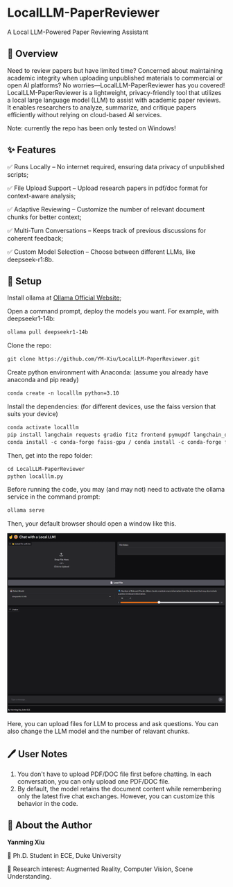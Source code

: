 # LocalLLM-PaperReviewer

A Local LLM-Powered Paper Reviewing Assistant

## 📌 Overview

Need to review papers but have limited time? Concerned about maintaining academic integrity when uploading unpublished materials to commercial or open AI platforms? No worries—LocalLLM-PaperReviewer has you covered! LocalLLM-PaperReviewer is a lightweight, privacy-friendly tool that utilizes a local large language model (LLM) to assist with academic paper reviews. It enables researchers to analyze, summarize, and critique papers efficiently without relying on cloud-based AI services.

Note: currently the repo has been only tested on Windows!

## ✨ Features

✅ Runs Locally – No internet required, ensuring data privacy of unpublished scripts;

✅ File Upload Support – Upload research papers in pdf/doc format for context-aware analysis;

✅ Adaptive Reviewing – Customize the number of relevant document chunks for better context;

✅ Multi-Turn Conversations – Keeps track of previous discussions for coherent feedback;

✅ Custom Model Selection – Choose between different LLMs, like deepseek-r1:8b.


## 🔧 Setup

Install ollama at [Ollama Official Website](https://ollama.com/);

Open a command prompt, deploy the models you want. For example, with deepseekr1-14b:
```markdown
ollama pull deepseekr1-14b
```


Clone the repo:
```markdown
git clone https://github.com/YM-Xiu/LocalLLM-PaperReviewer.git
```

Create python environment with Anaconda: (assume you already have anaconda and pip ready)
```markdown
conda create -n localllm python=3.10
```

Install the dependencies: (for different devices, use the faiss version that suits your device)
```markdown
conda activate localllm
pip install langchain requests gradio fitz frontend pymupdf langchain_ollama langchain_community
conda install -c conda-forge faiss-gpu / conda install -c conda-forge faiss-cpu
```

Then, get into the repo folder:
```markdown
cd LocalLLM-PaperReviewer
python localllm.py
```

Before running the code, you may (and may not) need to activate the ollama service in the command prompt:
```markdown
ollama serve
```

Then, your default browser should open a window like this.

<p align="center">
  <img src="screenshot.png" width="800">
</p>

Here, you can upload files for LLM to process and ask questions. You can also change the LLM model and the number of relavant chunks.

## 🖊 User Notes

1. You don't have to upload PDF/DOC file first before chatting. In each conversation, you can only upload one PDF/DOC file.
2. By default, the model retains the document content while remembering only the latest five chat exchanges. However, you can customize this behavior in the code.

## 👤 About the Author

**Yanming Xiu**  

🔹 Ph.D. Student in ECE, Duke University

🔹 Research interest: Augmented Reality, Computer Vision, Scene Understanding.

 
